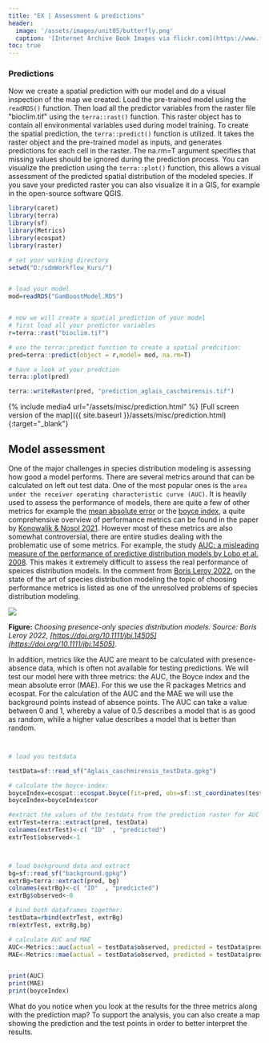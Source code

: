 ```yaml
---
title: "EX | Assessment & predictions"
header:
  image: '/assets/images/unit05/butterfly.png'
  caption: '[Internet Archive Book Images via flickr.com](https://www.flickr.com/photos/internetarchivebookimages/page7) [public domain](https://creativecommons.org/publicdomain/zero/1.0/){:target="_blank"}'
toc: true
---
```


### Predictions
Now we create  a spatial prediction with our model and do a visual inspection of the map we created. Load the pre-trained model using the `readRDS()` function. 
Then load all the predictor variables from the raster file "bioclim.tif" using the `terra::rast()` function. This raster object has to contain all environmental variables used during model training.
To create the spatial prediction, the `terra::predict()` function is utilized. It takes the raster object and the pre-trained model as inputs, and generates predictions for each cell in the raster. The na.rm=T argument specifies that missing values should be ignored during the prediction process.
You can visualize the prediction using the `terra::plot()` function, this allows a visual assessment of the predicted spatial distribution of the modeled species. If you save your predicted raster you can also visualize it in a GIS, for example in the open-source software QGIS.
```r
library(caret)
library(terra)
library(sf)
library(Metrics)
library(ecospat)
library(raster)

# set your working directory
setwd("D:/sdmWorkflow_Kurs/")


# load your model
mod=readRDS("GamBoostModel.RDS")


# now we will create a spatial prediction of your model
# first load all your predictor variables
r=terra::rast("bioclim.tif")

# use the terra::predict function to create a spatial predcition:
pred=terra::predict(object = r,model= mod, na.rm=T)

# have a look at your predction
terra::plot(pred)

terra::writeRaster(pred, "prediction_aglais_caschmirensis.tif")
```
{% include media4 url="/assets/misc/prediction.html" %} [Full screen version of the map]({{ site.baseurl }}/assets/misc/prediction.html){:target="_blank"}


## Model assessment
One of the major challenges in species distribution modeling is assessing how good a model performs. There are several metrics around that can be calculated on left out test data. One of the most popular ones is the `area under the receiver operating characteristic curve (AUC)`. It is heavily used to assess the performance of models, there are quite a few of other metrics for example the [mean absolute error]( https://en.wikipedia.org/wiki/Mean_absolute_error) or the [boyce index]( https://doi.org/10.1016/j.ecolmodel.2006.05.017), a quite comprehensive overview of performance metrics can be found in the paper by [Konowalik & Nosol 2021](https://doi.org/10.1038/s41598-020-80062-1).
However most of these metrics are also somewhat controversial, there are entire studies dealing with the problematic use of some metrics. For example, the study [AUC: a misleading measure of the performance of predictive distribution models by Lobo et al. 2008](https://doi.org/10.1111/j.1466-8238.2007.00358.x). This makes it extremely difficult to assess the real performance of speices distribution models. In the comment from [Boris Leroy 2022]( https://doi.org/10.1111/jbi.14505), on the state of the art of species distribution modeling the topic of choosing performance metrics is listed as one of the unresolved problems of species distribution modeling.


[![](https://onlinelibrary.wiley.com/cms/asset/9ed9242b-6282-4326-bfd0-c1de0e6f2c47/jbi14505-fig-0001-m.png)](https://doi.org/10.1111/jbi.14505)

**Figure:** *Choosing presence-only species distribution models. Source: Boris Leroy 2022, [https://doi.org/10.1111/jbi.14505](https://doi.org/10.1111/jbi.14505).*





In addition, metrics like the AUC are meant to be calculated with presence-absence data, which is often not available for testing predictions. We will test our model here with three metrics: the AUC, the Boyce index and the mean absolute error (MAE). For this we use the R packages Metrics and ecospat. 
For the calculation of the AUC and the MAE we will use the background points instead of absence points. The AUC can take a value between 0 and 1, whereby a value of 0.5 describes a model that is as good as random, while a higher value describes a model that is better than random.


```r


# load you testdata

testData=sf::read_sf("Aglais_caschmirensis_testData.gpkg")

# calculate the boyce-index:
boyceIndex=ecospat::ecospat.boyce(fit=pred, obs=sf::st_coordinates(testData))
boyceIndex=boyceIndex$cor

#extract the values of the testdata from the prediction raster for AUC and MAE
extrTest=terra::extract(pred, testData)
colnames(extrTest)<-c( "ID"  , "predcicted")
extrTest$observed<-1



# load background data and extract
bg=sf::read_sf("background.gpkg")
extrBg=terra::extract(pred, bg)
colnames(extrBg)<-c( "ID"  , "predcicted")
extrBg$observed<-0

# bind both dataframes together:
testData=rbind(extrTest, extrBg)
rm(extrTest, extrBg,bg)

# calculate AUC and MAE
AUC<-Metrics::auc(actual = testData$observed, predicted = testData$predcicted)
MAE<-Metrics::mae(actual = testData$observed, predicted = testData$predcicted)


print(AUC)
print(MAE)
print(boyceIndex)

```


What do you notice when you look at the results for the three metrics along with the prediction map? To support the analysis, you can also create a map showing the prediction and the test points in order to better interpret the results.
